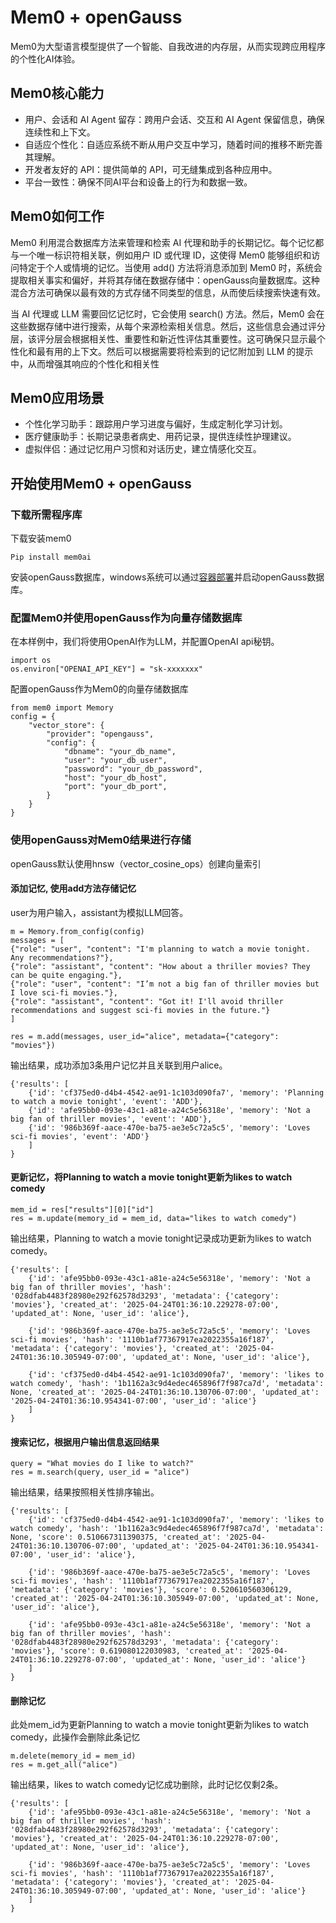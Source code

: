 # Mem0 + openGauss
Mem0为大型语言模型提供了一个智能、自我改进的内存层，从而实现跨应用程序的个性化AI体验。

## Mem0核心能力
- 用户、会话和 AI Agent 留存：跨用户会话、交互和 AI Agent 保留信息，确保连续性和上下文。
- 自适应个性化：自适应系统不断从用户交互中学习，随着时间的推移不断完善其理解。
- 开发者友好的 API：提供简单的 API，可无缝集成到各种应用中。
- 平台一致性：确保不同AI平台和设备上的行为和数据一致。

## Mem0如何工作
Mem0 利用混合数据库方法来管理和检索 AI 代理和助手的长期记忆。每个记忆都与一个唯一标识符相关联，例如用户 ID 或代理 ID，这使得 Mem0 能够组织和访问特定于个人或情境的记忆。当使用 add() 方法将消息添加到 Mem0 时，系统会提取相关事实和偏好，并将其存储在数据存储中：openGauss向量数据库。这种混合方法可确保以最有效的方式存储不同类型的信息，从而使后续搜索快速有效。

当 AI 代理或 LLM 需要回忆记忆时，它会使用 search() 方法。然后，Mem0 会在这些数据存储中进行搜索，从每个来源检索相关信息。然后，这些信息会通过评分层，该评分层会根据相关性、重要性和新近性评估其重要性。这可确保只显示最个性化和最有用的上下文。然后可以根据需要将检索到的记忆附加到 LLM 的提示中，从而增强其响应的个性化和相关性

## Mem0应用场景
- 个性化学习助手：跟踪用户学习进度与偏好，生成定制化学习计划。
- 医疗健康助手：长期记录患者病史、用药记录，提供连续性护理建议。
- 虚拟伴侣：通过记忆用户习惯和对话历史，建立情感化交互。

## 开始使用Mem0 + openGauss
### 下载所需程序库
下载安装mem0
```
Pip install mem0ai
```
安装openGauss数据库，windows系统可以通过[容器部署](../InstallationGuide/容器镜像安装.md)并启动openGauss数据库。

### 配置Mem0并使用openGauss作为向量存储数据库
在本样例中，我们将使用OpenAI作为LLM，并配置OpenAI api秘钥。
```
import os
os.environ["OPENAI_API_KEY"] = "sk-xxxxxxx"
```

配置openGauss作为Mem0的向量存储数据库
```
from mem0 import Memory
config = {
    "vector_store": {
        "provider": "opengauss",
        "config": {
            "dbname": "your_db_name",
            "user": "your_db_user",
            "password": "your_db_password",
            "host": "your_db_host",
            "port": "your_db_port",
        }
    }
}
```

### 使用openGauss对Mem0结果进行存储
openGauss默认使用hnsw（vector_cosine_ops）创建向量索引

#### 添加记忆, 使用add方法存储记忆
user为用户输入，assistant为模拟LLM回答。
```
m = Memory.from_config(config)
messages = [
{"role": "user", "content": "I'm planning to watch a movie tonight. Any recommendations?"},
{"role": "assistant", "content": "How about a thriller movies? They can be quite engaging."},
{"role": "user", "content": "I’m not a big fan of thriller movies but I love sci-fi movies."},
{"role": "assistant", "content": "Got it! I'll avoid thriller recommendations and suggest sci-fi movies in the future."}
]

res = m.add(messages, user_id="alice", metadata={"category": "movies"})
```
输出结果，成功添加3条用户记忆并且关联到用户alice。
```
{'results': [
    {'id': 'cf375ed0-d4b4-4542-ae91-1c103d090fa7', 'memory': 'Planning to watch a movie tonight', 'event': 'ADD'},
    {'id': 'afe95bb0-093e-43c1-a81e-a24c5e56318e', 'memory': 'Not a big fan of thriller movies', 'event': 'ADD'},
    {'id': '986b369f-aace-470e-ba75-ae3e5c72a5c5', 'memory': 'Loves sci-fi movies', 'event': 'ADD'}
    ]
}
```

#### 更新记忆，将Planning to watch a movie tonight更新为likes to watch comedy
```
mem_id = res["results"][0]["id"]
res = m.update(memory_id = mem_id, data="likes to watch comedy")
```

输出结果，Planning to watch a movie tonight记录成功更新为likes to watch comedy。
```
{'results': [
    {'id': 'afe95bb0-093e-43c1-a81e-a24c5e56318e', 'memory': 'Not a big fan of thriller movies', 'hash': '028dfab4483f28980e292f62578d3293', 'metadata': {'category': 'movies'}, 'created_at': '2025-04-24T01:36:10.229278-07:00', 'updated_at': None, 'user_id': 'alice'},

    {'id': '986b369f-aace-470e-ba75-ae3e5c72a5c5', 'memory': 'Loves sci-fi movies', 'hash': '1110b1af77367917ea2022355a16f187', 'metadata': {'category': 'movies'}, 'created_at': '2025-04-24T01:36:10.305949-07:00', 'updated_at': None, 'user_id': 'alice'},

    {'id': 'cf375ed0-d4b4-4542-ae91-1c103d090fa7', 'memory': 'likes to watch comedy', 'hash': '1b1162a3c9d4edec465896f7f987ca7d', 'metadata': None, 'created_at': '2025-04-24T01:36:10.130706-07:00', 'updated_at': '2025-04-24T01:36:10.954341-07:00', 'user_id': 'alice'}
    ]
}
```

#### 搜索记忆，根据用户输出信息返回结果
```
query = "What movies do I like to watch?"
res = m.search(query, user_id = "alice")
```
输出结果，结果按照相关性排序输出。
```
{'results': [
    {'id': 'cf375ed0-d4b4-4542-ae91-1c103d090fa7', 'memory': 'likes to watch comedy', 'hash': '1b1162a3c9d4edec465896f7f987ca7d', 'metadata': None, 'score': 0.510667311390375, 'created_at': '2025-04-24T01:36:10.130706-07:00', 'updated_at': '2025-04-24T01:36:10.954341-07:00', 'user_id': 'alice'},

    {'id': '986b369f-aace-470e-ba75-ae3e5c72a5c5', 'memory': 'Loves sci-fi movies', 'hash': '1110b1af77367917ea2022355a16f187', 'metadata': {'category': 'movies'}, 'score': 0.520610560306129, 'created_at': '2025-04-24T01:36:10.305949-07:00', 'updated_at': None, 'user_id': 'alice'},

    {'id': 'afe95bb0-093e-43c1-a81e-a24c5e56318e', 'memory': 'Not a big fan of thriller movies', 'hash': '028dfab4483f28980e292f62578d3293', 'metadata': {'category': 'movies'}, 'score': 0.619080122030983, 'created_at': '2025-04-24T01:36:10.229278-07:00', 'updated_at': None, 'user_id': 'alice'}
    ]
}
```

#### 删除记忆
此处mem_id为更新Planning to watch a movie tonight更新为likes to watch comedy，此操作会删除此条记忆
```
m.delete(memory_id = mem_id)
res = m.get_all("alice")
```
输出结果，likes to watch comedy记忆成功删除，此时记忆仅剩2条。
```
{'results': [
    {'id': 'afe95bb0-093e-43c1-a81e-a24c5e56318e', 'memory': 'Not a big fan of thriller movies', 'hash': '028dfab4483f28980e292f62578d3293', 'metadata': {'category': 'movies'}, 'created_at': '2025-04-24T01:36:10.229278-07:00', 'updated_at': None, 'user_id': 'alice'},

    {'id': '986b369f-aace-470e-ba75-ae3e5c72a5c5', 'memory': 'Loves sci-fi movies', 'hash': '1110b1af77367917ea2022355a16f187', 'metadata': {'category': 'movies'}, 'created_at': '2025-04-24T01:36:10.305949-07:00', 'updated_at': None, 'user_id': 'alice'}
    ]
}
```